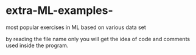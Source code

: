 # extra-ML-examples-
most popular exercises in ML based on various data set 


by reading the file name only you will get the idea of code and comments used inside the program.
